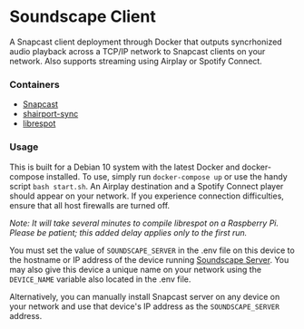 # Soundscape Client

A Snapcast client deployment through Docker that outputs syncrhonized audio playback across a TCP/IP network to Snapcast clients on your network. Also supports streaming using Airplay or Spotify Connect.

### Containers

- [Snapcast](https://github.com/badaix/snapcast)
- [shairport-sync](https://github.com/mikebrady/shairport-sync)
- [librespot](https://github.com/librespot-org/librespot)

### Usage

This is built for a Debian 10 system with the latest Docker and docker-compose installed. To use, simply run `docker-compose up` or use the handy script `bash start.sh`. An Airplay destination and a Spotify Connect player should appear on your network. If you experience connection difficulties, ensure that all host firewalls are turned off.

*Note: It will take several minutes to compile librespot on a Raspberry Pi. Please be patient; this added delay applies only to the first run.*

You must set the value of `SOUNDSCAPE_SERVER` in the .env file on this device to the hostname or IP address of the device running [Soundscape Server](https://github.com/clcain/soundscape-server). You may also give this device a unique name on your network using the `DEVICE_NAME` variable also located in the .env file.

Alternatively, you can manually install Snapcast server on any device on your network and use that device's IP address as the `SOUNDSCAPE_SERVER` address.
